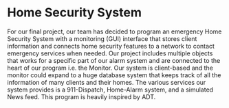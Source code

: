 # Home Security System

For our final project, our team has decided to program an emergency Home Security System with a monitoring (GUI) interface that stores client information and connects home security features to a network to contact emergency services when needed. Our project includes multiple objects that works for a specific part of our alarm system and are connected to the heart of our program i.e. the Monitor. Our system is client-based and the monitor could expand to a huge database system that keeps track of all the information of many clients and their homes. The various services our system provides is a 911-Dispatch, Home-Alarm system, and a simulated News feed. This program is heavily inspired by ADT.
